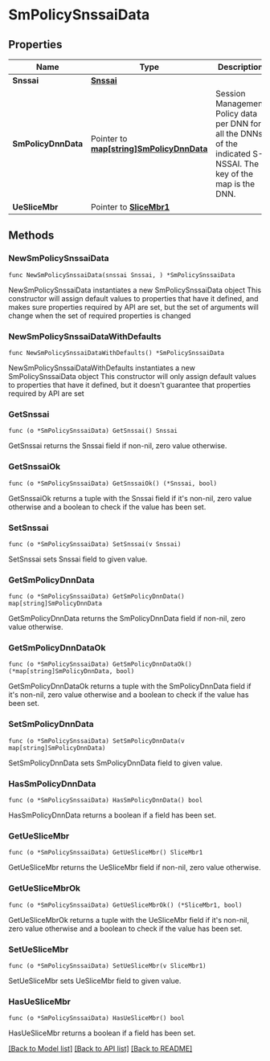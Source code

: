 # SmPolicySnssaiData

## Properties

Name | Type | Description | Notes
------------ | ------------- | ------------- | -------------
**Snssai** | [**Snssai**](Snssai.md) |  | 
**SmPolicyDnnData** | Pointer to [**map[string]SmPolicyDnnData**](SmPolicyDnnData.md) | Session Management Policy data per DNN for all the DNNs of the indicated S-NSSAI. The key of the map is the DNN.  | [optional] 
**UeSliceMbr** | Pointer to [**SliceMbr1**](SliceMbr1.md) |  | [optional] 

## Methods

### NewSmPolicySnssaiData

`func NewSmPolicySnssaiData(snssai Snssai, ) *SmPolicySnssaiData`

NewSmPolicySnssaiData instantiates a new SmPolicySnssaiData object
This constructor will assign default values to properties that have it defined,
and makes sure properties required by API are set, but the set of arguments
will change when the set of required properties is changed

### NewSmPolicySnssaiDataWithDefaults

`func NewSmPolicySnssaiDataWithDefaults() *SmPolicySnssaiData`

NewSmPolicySnssaiDataWithDefaults instantiates a new SmPolicySnssaiData object
This constructor will only assign default values to properties that have it defined,
but it doesn't guarantee that properties required by API are set

### GetSnssai

`func (o *SmPolicySnssaiData) GetSnssai() Snssai`

GetSnssai returns the Snssai field if non-nil, zero value otherwise.

### GetSnssaiOk

`func (o *SmPolicySnssaiData) GetSnssaiOk() (*Snssai, bool)`

GetSnssaiOk returns a tuple with the Snssai field if it's non-nil, zero value otherwise
and a boolean to check if the value has been set.

### SetSnssai

`func (o *SmPolicySnssaiData) SetSnssai(v Snssai)`

SetSnssai sets Snssai field to given value.


### GetSmPolicyDnnData

`func (o *SmPolicySnssaiData) GetSmPolicyDnnData() map[string]SmPolicyDnnData`

GetSmPolicyDnnData returns the SmPolicyDnnData field if non-nil, zero value otherwise.

### GetSmPolicyDnnDataOk

`func (o *SmPolicySnssaiData) GetSmPolicyDnnDataOk() (*map[string]SmPolicyDnnData, bool)`

GetSmPolicyDnnDataOk returns a tuple with the SmPolicyDnnData field if it's non-nil, zero value otherwise
and a boolean to check if the value has been set.

### SetSmPolicyDnnData

`func (o *SmPolicySnssaiData) SetSmPolicyDnnData(v map[string]SmPolicyDnnData)`

SetSmPolicyDnnData sets SmPolicyDnnData field to given value.

### HasSmPolicyDnnData

`func (o *SmPolicySnssaiData) HasSmPolicyDnnData() bool`

HasSmPolicyDnnData returns a boolean if a field has been set.

### GetUeSliceMbr

`func (o *SmPolicySnssaiData) GetUeSliceMbr() SliceMbr1`

GetUeSliceMbr returns the UeSliceMbr field if non-nil, zero value otherwise.

### GetUeSliceMbrOk

`func (o *SmPolicySnssaiData) GetUeSliceMbrOk() (*SliceMbr1, bool)`

GetUeSliceMbrOk returns a tuple with the UeSliceMbr field if it's non-nil, zero value otherwise
and a boolean to check if the value has been set.

### SetUeSliceMbr

`func (o *SmPolicySnssaiData) SetUeSliceMbr(v SliceMbr1)`

SetUeSliceMbr sets UeSliceMbr field to given value.

### HasUeSliceMbr

`func (o *SmPolicySnssaiData) HasUeSliceMbr() bool`

HasUeSliceMbr returns a boolean if a field has been set.


[[Back to Model list]](../README.md#documentation-for-models) [[Back to API list]](../README.md#documentation-for-api-endpoints) [[Back to README]](../README.md)


